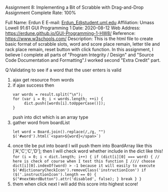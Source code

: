 Assignment 8: Implementing a Bit of Scrabble with Drag-and-Drop
Assignment Complete Rate: 100%

Full Name: Erdun E
E-mail: Erdun_E@student.uml.edu
Affiliation: Umass Lowell 91.61 GUI Programming 1
Date: 2020-08-12
Web Address: https://erdune.github.io/GUI-Programming-1-HW8/
Reference: https://www.w3schools.com/
Description: This is the html file to create basic format of scrabble slots,
                    word and score place remain, letter tile and rack place remain,
                    reset button with click function. In this assignment, I believe I 
                    complete all parts of "Program Integrity / Design" and "Source
                    Code Documentation and Formatting".I worked second "Extra Credit" part.


Q:Validating to see if a word that the user enters is valid
1.  ajax get resource from words
2.  if ajax success then 
    ```
    var words = result.split("\n");
    for (var i = 0; i < words.length; ++i) {
         dict.push([words[i].toUpperCase()]);
    }
    ```
    push into dict which is an array type
3.  gather word from boardList
    ```
    let word = Board.join().replace(/,/g, "")
    $('#word').html(`<span>${word}</span>`)
    ```
4.   once tile be put into board I will push them into BoardArray like this ['A','C','C','D'];
    then I will check word whether include in the dict like this!
    ```
    for (i = 0; i < dict.length; i++) {
            if (dict[i][0] === word) { // here is check of course when I test this function I //// choose dict[i][0].indexOf(word) > -1 because it will easily to execute
                $('#dictionaryCheckIcon').removeClass('instructionIcon')
                if ($('.instructionIcon').length == 0) {
                    $("#nextWordButton").attr('disabled', false);
                }
            break
        }
    }
    ```
5.  them when click next I will add this score into highest score!
